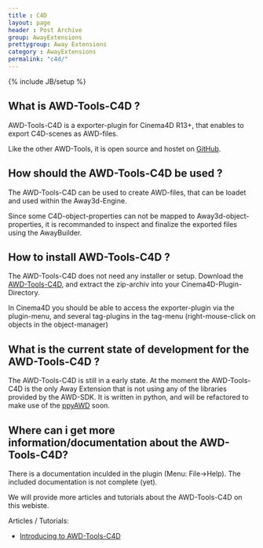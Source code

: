 ```yaml
---
title : C4D
layout: page
header : Post Archive
group: AwayExtensions
prettygroup: Away Extensions
category : AwayExtensions
permalink: "c4d/"
---
```

{% include JB/setup %}



## What is AWD-Tools-C4D ?

AWD-Tools-C4D is a exporter-plugin for Cinema4D R13+, that enables to export C4D-scenes as AWD-files.

Like the other AWD-Tools, it is open source and hostet on [GitHub](https://github.com/awaytools/awd-tools-c4d). 



## How should the AWD-Tools-C4D be used ?

The AWD-Tools-C4D can be used to create AWD-files, that can be loadet and used within the Away3d-Engine.

Since some C4D-object-properties can not be mapped to Away3d-object-properties, it is recommanded to inspect and finalize the exported files using the AwayBuilder.



## How to install AWD-Tools-C4D ?

The AWD-Tools-C4D does not need any installer or setup. Download the [AWD-Tools-C4D](https://github.com/awaytools/awd-tools-c4d/archive/master.zip), and extract the zip-archiv into your Cinema4D-Plugin-Directory.

In Cinema4D you should be able to access the exporter-plugin via the plugin-menu, and several tag-plugins in the tag-menu
(right-mouse-click on objects in the object-manager)



## What is the current state of development for the AWD-Tools-C4D ?

The AWD-Tools-C4D is still in a early state.
At the moment the AWD-Tools-C4D is the only Away Extension that is not using any of the libraries provided by the AWD-SDK.
It is written in python, and will be refactored to make use of the [ppyAWD](https://github.com/awaytools/awd-sdk/tree/master/python-ppyawd) soon.


## Where can i get more information/documentation about the AWD-Tools-C4D?

There is a documentation inculded in the plugin (Menu: File->Help).
The included documentation is not complete (yet).

We will provide more articles and tutorials about the AWD-Tools-C4D on this webiste.

Articles / Tutorials:

* [Introducing to AWD-Tools-C4D](/awayextensions/introducing-awdtoolsc4d)